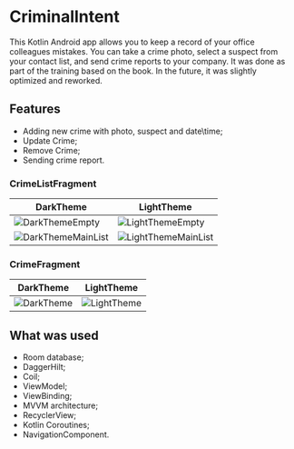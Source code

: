 # CriminalIntent

 This Kotlin Android app allows you to keep a record of your office colleagues mistakes. You can take a crime photo, select a suspect from your contact list, and send crime reports to your company.
It was done as part of the training based on the book. In the future, it was slightly optimized and reworked.

## Features

 - Adding new crime with photo, suspect and date\time;
 - Update Crime;
 - Remove Crime;
 - Sending crime report.

### CrimeListFragment

DarkTheme | LightTheme
--- | ---
![DarkThemeEmpty](https://user-images.githubusercontent.com/32799066/124791237-8c5bb780-df54-11eb-9f3f-962d71b3d08d.png) | ![LightThemeEmpty](https://user-images.githubusercontent.com/32799066/124791272-94b3f280-df54-11eb-8517-1858efc654a4.png)
![DarkThemeMainList](https://user-images.githubusercontent.com/32799066/124791328-a1d0e180-df54-11eb-8ab6-48206404bcab.png) | ![LightThemeMainList](https://user-images.githubusercontent.com/32799066/124791354-a72e2c00-df54-11eb-9f64-e9d7a5cd4e55.png)

### CrimeFragment

DarkTheme | LightTheme
--- | ---
![DarkTheme](https://user-images.githubusercontent.com/32799066/124791540-cfb62600-df54-11eb-848b-0c4123999a32.png) | ![LightTheme](https://user-images.githubusercontent.com/32799066/124791615-e492b980-df54-11eb-8f72-b6500cc0807e.png)

## What was used

 - Room database;
 - DaggerHilt;
 - Coil;
 - ViewModel;
 - ViewBinding;
 - MVVM architecture;
 - RecyclerView;
 - Kotlin Coroutines;
 - NavigationComponent.
